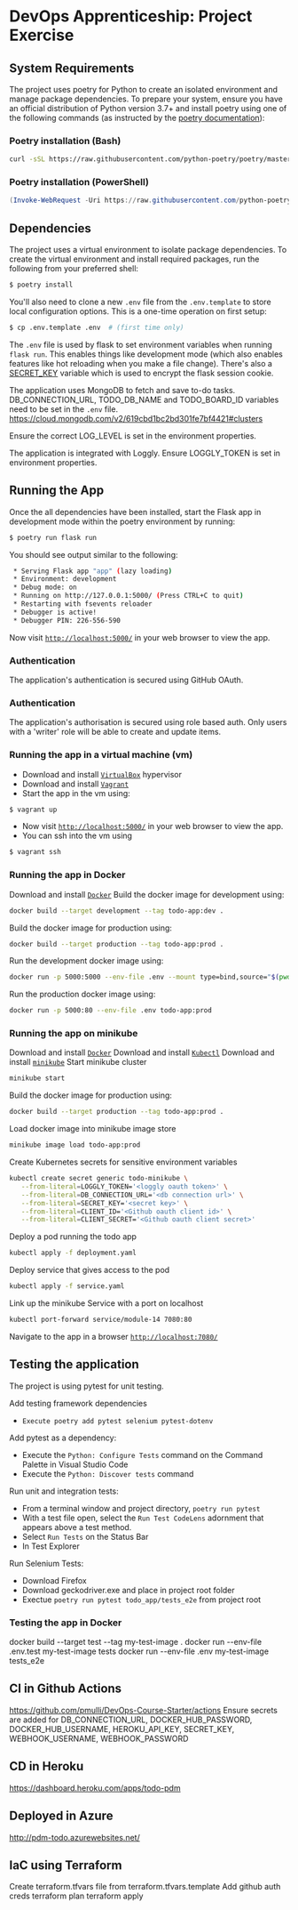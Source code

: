 # DevOps Apprenticeship: Project Exercise

## System Requirements

The project uses poetry for Python to create an isolated environment and manage package dependencies. To prepare your system, ensure you have an official distribution of Python version 3.7+ and install poetry using one of the following commands (as instructed by the [poetry documentation](https://python-poetry.org/docs/#system-requirements)):

### Poetry installation (Bash)

```bash
curl -sSL https://raw.githubusercontent.com/python-poetry/poetry/master/get-poetry.py | python
```

### Poetry installation (PowerShell)

```powershell
(Invoke-WebRequest -Uri https://raw.githubusercontent.com/python-poetry/poetry/master/get-poetry.py -UseBasicParsing).Content | python
```

## Dependencies

The project uses a virtual environment to isolate package dependencies. To create the virtual environment and install required packages, run the following from your preferred shell:

```bash
$ poetry install
```

You'll also need to clone a new `.env` file from the `.env.template` to store local configuration options. This is a one-time operation on first setup:

```bash
$ cp .env.template .env  # (first time only)
```

The `.env` file is used by flask to set environment variables when running `flask run`. This enables things like development mode (which also enables features like hot reloading when you make a file change). There's also a [SECRET_KEY](https://flask.palletsprojects.com/en/1.1.x/config/#SECRET_KEY) variable which is used to encrypt the flask session cookie.

The application uses MongoDB to fetch and save to-do tasks. DB_CONNECTION_URL, TODO_DB_NAME and TODO_BOARD_ID variables need to be set in the `.env` file.
https://cloud.mongodb.com/v2/619cbd1bc2bd301fe7bf4421#clusters

Ensure the correct LOG_LEVEL is set in the environment properties.

The application is integrated with Loggly.  Ensure LOGGLY_TOKEN is set in environment properties.

## Running the App

Once the all dependencies have been installed, start the Flask app in development mode within the poetry environment by running:
```bash
$ poetry run flask run
```

You should see output similar to the following:
```bash
 * Serving Flask app "app" (lazy loading)
 * Environment: development
 * Debug mode: on
 * Running on http://127.0.0.1:5000/ (Press CTRL+C to quit)
 * Restarting with fsevents reloader
 * Debugger is active!
 * Debugger PIN: 226-556-590
```
Now visit [`http://localhost:5000/`](http://localhost:5000/) in your web browser to view the app.

### Authentication
The application's authentication is secured using GitHub OAuth.

### Authentication
The application's authorisation is secured using role based auth. Only users with a 'writer' role will be able to create and update items.

### Running the app in a virtual machine (vm)
- Download and install [`VirtualBox`](https://www.virtualbox.org/) hypervisor
- Download and install [`Vagrant`](https://www.vagrantup.com/)
- Start the app in the vm using:
```bash
$ vagrant up
```
- Now visit [`http://localhost:5000/`](http://localhost:5000/) in your web browser to view the app.
- You can ssh into the vm using
```bash
$ vagrant ssh
```

### Running the app in Docker
Download and install [`Docker`](https://www.docker.com/get-started)
Build the docker image for development using:
```bash
docker build --target development --tag todo-app:dev .
```
Build the docker image for production using:
```bash
docker build --target production --tag todo-app:prod .
```
Run the development docker image using:
```bash
docker run -p 5000:5000 --env-file .env --mount type=bind,source="$(pwd)"/todo_app,target=/todo_app todo-app:dev
```
Run the production docker image using:
```bash
docker run -p 5000:80 --env-file .env todo-app:prod
```

### Running the app on minikube
Download and install [`Docker`](https://www.docker.com/get-started)
Download and install [`Kubectl`](https://kubernetes.io/docs/tasks/tools/)
Download and install [`minikube`](https://minikube.sigs.k8s.io/docs/start/)
Start minikube cluster
```bash
minikube start
```
Build the docker image for production using:
```bash
docker build --target production --tag todo-app:prod .
```
Load docker image into minikube image store
```bash
minikube image load todo-app:prod
```
Create Kubernetes secrets for sensitive environment variables
```bash
kubectl create secret generic todo-minikube \
   --from-literal=LOGGLY_TOKEN='<loggly oauth token>' \
   --from-literal=DB_CONNECTION_URL='<db connection url>' \
   --from-literal=SECRET_KEY='<secret key>' \
   --from-literal=CLIENT_ID='<Github oauth client id>' \
   --from-literal=CLIENT_SECRET='<Github oauth client secret>'
```
Deploy a pod running the todo app
```bash
kubectl apply -f deployment.yaml
```
Deploy service that gives access to the pod
```bash
kubectl apply -f service.yaml
```
Link up the minikube Service with a port on localhost
```bash
kubectl port-forward service/module-14 7080:80
```
Navigate to the app in a browser [`http://localhost:7080/`](http://localhost:7080/)

## Testing the application

The project is using pytest for unit testing.

Add testing framework dependencies
- `Execute poetry add pytest selenium pytest-dotenv`

Add pytest as a dependency:
- Execute the `Python: Configure Tests` command on the Command Palette in Visual Studio Code
- Execute the `Python: Discover tests` command

Run unit and integration tests:
- From a terminal window and project directory, `poetry run pytest`
- With a test file open, select the `Run Test CodeLens` adornment that appears above a test method.
- Select `Run Tests` on the Status Bar
- In Test Explorer

Run Selenium Tests:
- Download Firefox
- Download geckodriver.exe and place in project root folder
- Exectue `poetry run pytest todo_app/tests_e2e` from project root

### Testing the app in Docker
docker build --target test --tag my-test-image .
docker run --env-file .env.test my-test-image tests
docker run --env-file .env my-test-image tests_e2e

## CI in Github Actions
https://github.com/pmulli/DevOps-Course-Starter/actions
Ensure secrets are added for DB_CONNECTION_URL, DOCKER_HUB_PASSWORD, DOCKER_HUB_USERNAME, HEROKU_API_KEY, SECRET_KEY, WEBHOOK_USERNAME, WEBHOOK_PASSWORD

## CD in Heroku
https://dashboard.heroku.com/apps/todo-pdm

## Deployed in Azure
http://pdm-todo.azurewebsites.net/

## IaC using Terraform
Create terraform.tfvars file from terraform.tfvars.template
Add github auth creds
terraform plan
terraform apply